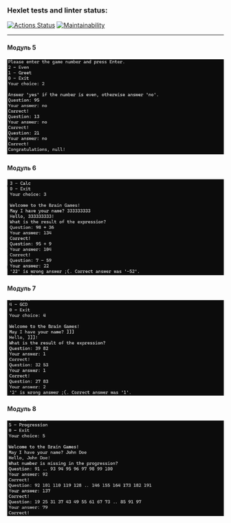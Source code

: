 ### Hexlet tests and linter status:
[![Actions Status](https://github.com/ArtMan-8/java-project-61/actions/workflows/hexlet-check.yml/badge.svg)](https://github.com/ArtMan-8/java-project-61/actions) [![Maintainability](https://api.codeclimate.com/v1/badges/3222fe0e8a81282944a4/maintainability)](https://codeclimate.com/github/ArtMan-8/java-project-61/maintainability)

<hr/>

#### Модуль 5
![img.png](assets/module-5.png)

#### Модуль 6
![img.png](assets/module-6.png)

#### Модуль 7
![img.png](assets/module-7.png)

#### Модуль 8
![img.png](assets/module-8.png)
